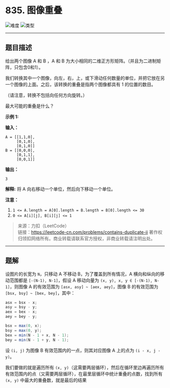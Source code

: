 #  835. 图像重叠

![难度](https://img.shields.io/badge/难度-中等-f0ad4e.svg?logo=leetcode&style=flat)  ![类型](https://img.shields.io/badge/类型-数组-violet.svg?style=flat)

---

## 题目描述

给出两个图像 A 和 B ，A 和 B 为大小相同的二维正方形矩阵。（并且为二进制矩阵，只包含0和1）。

我们转换其中一个图像，向左，右，上，或下滑动任何数量的单位，并把它放在另一个图像的上面。之后，该转换的重叠是指两个图像都具有 1 的位置的数目。

（请注意，转换不包括向任何方向旋转。）

最大可能的重叠是什么？

**示例 1:**

**输入：**

```
A = [[1,1,0],
     [0,1,0],
     [0,1,0]]
B = [[0,0,0],
     [0,1,1],
     [0,0,1]]
```

**输出：**

```
3
```

**解释:** 将 A 向右移动一个单位，然后向下移动一个单位。

**注意：**

1. `1 <= A.length = A[0].length = B.length = B[0].length <= 30`
2. `0 <= A[i][j], B[i][j] <= 1`

> 来源：力扣（LeetCode）  
链接：https://leetcode-cn.com/problems/contains-duplicate-ii
著作权归领扣网络所有。商业转载请联系官方授权，非商业转载请注明出处。  

---

## 题解

设图片的长宽为 `N`，只移动 A 不移动 B，为了覆盖到所有情况，A 横向和纵向的移动范围都是 `[-(N-1), N-1]`，假设 A 移动向量为 `(x, y), x, y ∈ [-(N-1), N-1]`，则图像 A 的有效范围为 `[asx, asy] ~ [aex, aey]`，图像 B 的有效范围为 `[bsx, bsy] ~ [bex, bey]`，其中：

```java
asx = bsx - x;
asy = bsy - y;
aex = bex - x;
aey = bey - y;

bsx = max(0, x);
bsy = max(0, y);
bex = min(N - 1 + x, N - 1);
bey = min(N - 1 + y, N - 1);
```

设 `(i, j)` 为图像 B 有效范围内的一点，则其对应图像 A 上的点为 `(i - x, j - y)`。

我们要做的就是遍历所有 `(x, y)`（这需要两层循环），然后在循环里边再遍历所有有效范围内的点（又需要两层循环），在最里层循环中统计重叠的点数，找到所有 `(x, y)` 中最大的重叠数，就是最后的结果

